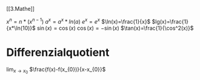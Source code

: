 [[3.Mathe]]

$x^n=n*(x^{n-1})$
$a^x=a^x*ln(a)$
$e^x=e^x$
$\ln(x)=\frac{1}{x}$
$lg(x)=\frac{1}{x*\ln(10)}$
$\sin(x)=\cos(x)$
$\cos(x)=-\sin(x)$
$\tan(x)=\frac{1}{\cos^2(x)}$

# Differenzialquotient

$\lim_{ x \to x_{0}}$ $\frac{f(x)-f(x_{0})}{x-x_{0}}$

